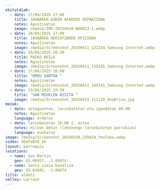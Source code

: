 ```yaml
---
ekitaldiak:
  - date: 17/04/2025 17:00
    title: JAUNAREN AZKEN AFARIKO OSPAKIZUNA
    notes: Agustinetan
    image: /media/IMG-20250410-WA0023-1.webp
  - date: 18/04/2025 17:00
    title: JAUNAREN HERIOTZAREN OFIZIOAK
    notes: Agustinetan
    image: /media/Screenshot_20250411_132224_Samsung Internet.webp
  - date: 19/04/2025 20:30
    title: PAZKO BEILA
    notes: Agustinetan
    image: /media/Screenshot_20250411_135255_Samsung Internet.webp
  - date: 17/04/2025 18:00
    title: "ORDU SANTUA "
    notes: Agustinetan
    image: /media/Screenshot_20250411_144741_Samsung Internet.webp
  - date: 23/04/2025 19:30
    title: "SAN MIGELEN BISITA "
    image: /media/Screenshot_20250419_111110_OneDrive.jpg
mezak:
  - date: astegunetan, larunbatetan eta igandetan 09.00
    notes: Agustinetan
    language: erderaz
  - date: larunbatetan 18.00 1. astea
    notes: Hilean behin (lehenengo larunbatetan parrokian)
    language: euskaraz
image: /media/Screenshot_20250329_235624_YouTube.webp
video: UDePaBt8_ek
layout: parroquia
locations:
  - name: San Martin
    geo: 43.00957, -1.85974
  - name: Santa Luzia baseliza
    geo: 43.01042, -1.86074
title: aldatz
valley: Larraun
---
```

